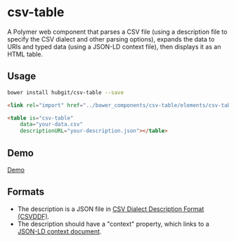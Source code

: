 # csv-table

A Polymer web component that parses a CSV file (using a description file to specify the CSV dialect and other parsing options), expands the data to URIs and typed data (using a JSON-LD context file), then displays it as an HTML table.

## Usage

```bash
bower install hubgit/csv-table --save
```

```html
<link rel="import" href="../bower_components/csv-table/elements/csv-table.html">
```

```html
<table is="csv-table" 
    data="your-data.csv" 
    descriptionURL="your-description.json"></table>
```

## Demo

[Demo](http://git.macropus.org/csv-table/demo/index-dev.html)

## Formats

* The description is a JSON file in [CSV Dialect Description Format (CSVDDF)](http://dataprotocols.org/csv-dialect/).
* The description should have a "context" property, which links to a [JSON-LD context document](http://www.w3.org/TR/json-ld/#the-context).
